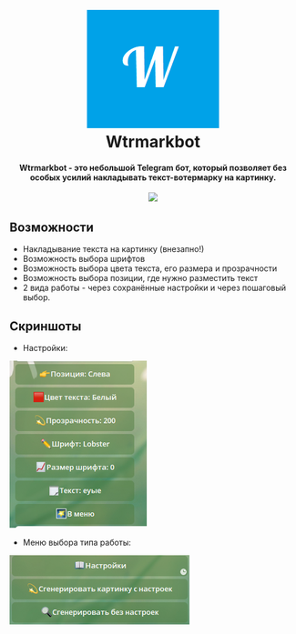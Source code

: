 <h1 align="center">
  <br>
  <a href="https://github.com/kiriharu/wtrmarkbot"><img src="etc/logo.png" alt="Wtrmarkbot"></a>
  <br>
    Wtrmarkbot
  <br>
</h1>

<h4 align="center">Wtrmarkbot - это небольшой Telegram бот, который позволяет без особых усилий накладывать текст-вотермарку на картинку.</h4>


<p align="center">
  <a href="https://github.com/psf/black">
    <img src="https://img.shields.io/static/v1?label=Made with&message=aiogram&color=blue">
  </a>
</p>

## Возможности
* Накладывание текста на картинку (внезапно!)
* Возможность выбора шрифтов
* Возможность выбора цвета текста, его размера и прозрачности
* Возможность выбора позиции, где нужно разместить текст
* 2 вида работы - через сохранённые настройки и через пошаговый выбор.

## Скриншоты
* Настройки:

![Settings](etc/settings.png)

* Меню выбора типа работы:

![Generate menu](etc/generate_menu.png)
